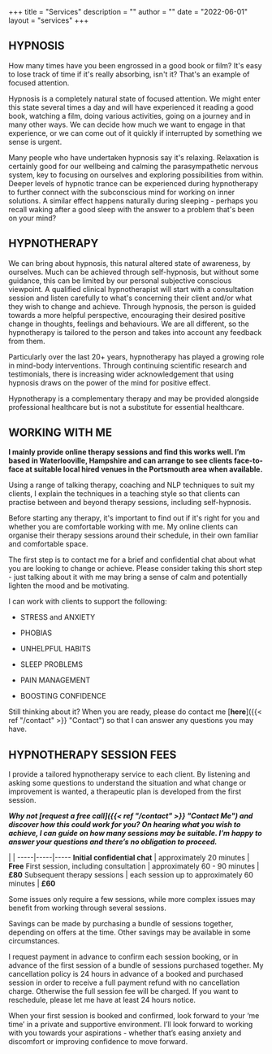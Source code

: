 +++
title = "Services"
description = ""
author = ""
date = "2022-06-01"
layout = "services"
+++

## HYPNOSIS

How many times have you been engrossed in a good book or film? It's easy to lose track of time if it's really absorbing, isn't it?  That's an example of focused attention.
 
Hypnosis is a completely natural state of focused attention.  We might enter this state several times a day and will have experienced it reading a good book, watching a film, doing various activities, going on a journey and in many other ways.  We can decide how much we want to engage in that experience, or we can come out of it quickly if interrupted by something we sense is urgent. 
 
Many people who have undertaken hypnosis say it's relaxing.  Relaxation is certainly good for our wellbeing and calming the parasympathetic nervous system, key to focusing on ourselves and exploring possibilities from within.  Deeper levels of hypnotic trance can be experienced during hypnotherapy to further connect with the subconscious mind for working on inner solutions.  A similar effect happens naturally during sleeping - perhaps you recall waking after a good sleep with the answer to a problem that's been on your mind? 

## HYPNOTHERAPY
 
We can bring about hypnosis, this natural altered state of awareness, by ourselves.  Much can be achieved through self-hypnosis, but without some guidance, this can be limited by our personal subjective conscious viewpoint.  A qualified clinical hypnotherapist will start with a consultation session and listen carefully to what's concerning their client and/or what they wish to change and achieve. Through hypnosis, the person is guided towards a more helpful perspective, encouraging their desired positive change in thoughts, feelings and behaviours.  We are all different, so the hypnotherapy is tailored to the person and takes into account any feedback from them.

Particularly over the last 20+ years, hypnotherapy has played a growing role in mind-body interventions. Through continuing scientific research and testimonials, there is increasing wider acknowledgement that using hypnosis draws on the power of the mind for positive effect.  

Hypnotherapy is a complementary therapy and may be provided alongside professional healthcare but is not a substitute for essential healthcare. 

## WORKING WITH ME

**I mainly provide online therapy sessions and find this works well. I’m based in Waterlooville, Hampshire and can arrange to see clients face-to-face at suitable local hired venues in the Portsmouth area when available.**

Using a range of talking therapy, coaching and NLP techniques to suit my clients, I explain the techniques in a teaching style so that clients can practise between and beyond therapy sessions, including self-hypnosis. 

Before starting any therapy, it's important to find out if it's right for you and whether you are comfortable working with me.  My online clients can organise their therapy sessions around their schedule, in their own familiar and comfortable space.
 
The first step is to contact me for a brief and confidential chat about what you are looking to change or achieve.  Please consider taking this short step - just talking about it with me may bring a sense of calm and potentially lighten the mood and be motivating.

I can work with clients to support the following:
 
* STRESS and ANXIETY
 
* PHOBIAS
 
* UNHELPFUL HABITS
 
* SLEEP PROBLEMS
 
* PAIN MANAGEMENT
 
* BOOSTING CONFIDENCE

  

Still thinking about it?  When you are ready, please do contact me  [**here**]({{< ref "/contact" >}} "Contact") so that I can answer any questions you may have.
<br>
  

## HYPNOTHERAPY SESSION FEES

I provide a tailored hypnotherapy service to each client.  By listening and asking some questions to understand the situation and what change or improvement is wanted, a therapeutic plan is developed from the first session. 

***Why not [**request a free call**]({{< ref "/contact" >}} "Contact Me") and discover how this could work for you? On hearing what you wish to achieve, I can guide on how many sessions may be suitable.
I’m happy to answer your questions and there’s no obligation to proceed.***

  |     | 
  -----|-----|-----
  **Initial confidential chat** | approximately 20 minutes | **Free**
  First session, including consultation | approximately 60 - 90 minutes | **£80**
  Subsequent therapy sessions | each session up to approximately 60 minutes | **£60**

Some issues only require a few sessions, while more complex issues may benefit from working through several sessions.

Savings can be made by purchasing a bundle of sessions together, depending on offers at the time. Other savings may be available in some circumstances.

I request payment in advance to confirm each session booking, or in advance of the first session of a bundle of sessions purchased together.  My cancellation policy is 24 hours in advance of a booked and purchased session in order to receive a full payment refund with no cancellation charge. Otherwise the full session fee will be charged. If you want to reschedule, please let me have at least 24 hours notice.

When your first session is booked and confirmed, look forward to your ‘me time’ in a private and supportive environment. I’ll look forward to working with you towards your aspirations - whether that’s easing anxiety and discomfort or improving confidence to move forward.



